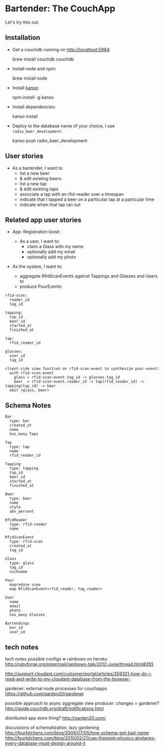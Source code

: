 Bartender: The CouchApp
========================

Let's try this out.


Installation
-------------------

* Get a couchdb running on <http://localhost:5984>:

    brew install couchdb
    couchdb

* Install node and npm:

    brew install node

* Install [kanso](http://kan.so):

    npm install -g kanso

* Install dependencies:

    kanso install

* Deploy to the database name of your choice, I use `radio_beer_development`:

    kanso push radio_beer_development

User stories
-------------------

* As a bartender, I want to:
  * list a new beer
  * & edit existing beers
  * list a new tap
  * & edit existing taps
  * associate a tap with an rfid-reader over a timespan
  * indicate that I tapped a beer on a particular tap at a particular time
  * indicate when that tap ran out

Related app user stories
--------------------------

* App: Registration kiosk:
  * As a user, I want to:
    * claim a Glass with my name
    * optionally add my email
    * optionally add my photo

* As the system, I want to:
  * aggregate RfidScanEvents against Tappings and Glasses and Users to
  * produce PourEvents:

```
rfid-scan:
  reader_id
  tag_id

tapping:
  tap_id
  beer_id
  started_at
  finished_at

tap:
  rfid_reader_id

glasses:
  user_id
  tag_id

client-side view function on rfid-scan-event to synthesize pour-event:
  with rfid-scan-event
    glass = rfid-scan-event.tag_id -> glasses.tag_id
    beer  = rfid-scan-event.reader_id -> tap(rfid_reader_id) -> tapping(tap_id) -> beer
  emit <glass, beer>
```


Schema Notes
---------------------

```
Bar
  type: bar
  created_at
  name
  has_many Taps

Tap
  type: tap
  name
  rfid_reader_id

Tapping
  type: tapping
  tap_id
  beer_id
  started_at
  finished_at

Beer
  type: beer
  name
  style
  abv_percent

RfidReader
  type: rfid-reader
  name

RfidScanEvent
  type: rfid-scan
  created_at
  tag_id

Glass
  type: glass
  tag_id
  nickname

Pour
  mapreduce view
  map RfidScanEvent<rfid_reader, tag_reader>

User
  name
  email
  photo
  has_many Glasses

Bartendings
  bar_id
  user_id
```

tech notes
--------------

tech notes
possible configs w rainbows on heroku
  http://rubyforge.org/pipermail/rainbows-talk/2012-June/thread.html#355

http://support.cloudant.com/customer/portal/articles/359321-how-do-i-read-and-write-to-my-cloudant-database-from-the-browser-

gardener: external node processes for couchapps
  https://github.com/garden20/gardener

possible approach to async aggregate view producer:
  changes + gardener?
  http://guide.couchdb.org/draft/notifications.html

distributed app store thing?
  http://garden20.com/

discussions of schematization, lazy gardening
  http://fourkitchens.com/blog/2009/07/05/how-schema-got-bad-name
  http://fourkitchens.com/blog/2010/02/21/cap-theorem-physics-airplanes-every-database-must-design-around-it
